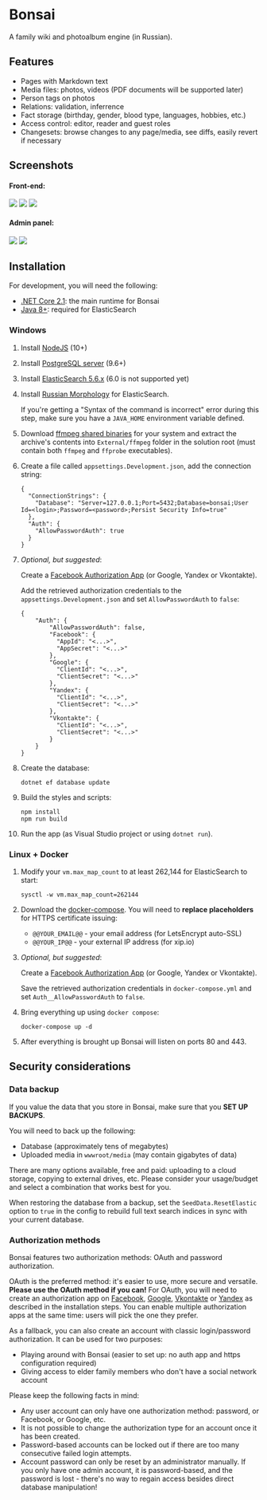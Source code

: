 # Bonsai

A family wiki and photoalbum engine (in Russian).

## Features

* Pages with Markdown text
* Media files: photos, videos (PDF documents will be supported later)
* Person tags on photos
* Relations: validation, inferrence
* Fact storage (birthday, gender, blood type, languages, hobbies, etc.)
* Access control: editor, reader and guest roles
* Changesets: browse changes to any page/media, see diffs, easily revert if necessary

## Screenshots

#### Front-end:

<a href="https://user-images.githubusercontent.com/604496/46574247-037d4f00-c9a9-11e8-8585-0d574dda2600.png"><img src="https://user-images.githubusercontent.com/604496/46574252-1859e280-c9a9-11e8-821f-daeaaac7de3f.png" /></a>
<a href="https://user-images.githubusercontent.com/604496/46574259-2c054900-c9a9-11e8-8ecc-ca542053f665.png"><img src="https://user-images.githubusercontent.com/604496/46574288-9a4a0b80-c9a9-11e8-8373-2a7d3e00289c.png" /></a>
<a href="https://user-images.githubusercontent.com/604496/46574262-31629380-c9a9-11e8-9ea6-18fbe63f239f.png"><img src="https://user-images.githubusercontent.com/604496/46574291-9f0ebf80-c9a9-11e8-8656-8a54dd2f2be7.png" /></a>

#### Admin panel:

<a href="https://user-images.githubusercontent.com/604496/46574266-3f181900-c9a9-11e8-828d-9d9a5db25acb.png"><img src="https://user-images.githubusercontent.com/604496/46574292-a209b000-c9a9-11e8-8193-cd99fc1f5f91.png" /></a>
<a href="https://user-images.githubusercontent.com/604496/46574268-43443680-c9a9-11e8-974f-f8a60fbeaa74.png"><img src="https://user-images.githubusercontent.com/604496/46574297-a504a080-c9a9-11e8-8612-d3e5cd1592a4.png" /></a>

## Installation

For development, you will need the following:

* [.NET Core 2.1](https://dotnet.microsoft.com/download/dotnet-core/2.1): the main runtime for Bonsai
* [Java 8+](https://java.com/en/download/windows-64bit.jsp): required for ElasticSearch

### Windows
1. Install [NodeJS](https://nodejs.org/en/) (10+)
2. Install [PostgreSQL server](https://www.openscg.com/bigsql/postgresql/installers.jsp/) (9.6+)
3. Install [ElasticSearch 5.6.x](https://www.elastic.co/downloads/past-releases) (6.0 is not supported yet)
4. Install [Russian Morphology](https://github.com/imotov/elasticsearch-analysis-morphology) for ElasticSearch.
   
   If you're getting a "Syntax of the command is incorrect" error during this step, make sure you have a `JAVA_HOME` environment variable defined.
5. Download [ffmpeg shared binaries](https://ffmpeg.zeranoe.com/builds/) for your system and extract the archive's contents into `External/ffmpeg` folder in the solution root (must contain both `ffmpeg` and `ffprobe` executables).
6. Create a file called `appsettings.Development.json`, add the connection string:

    ```
    {
      "ConnectionStrings": {
        "Database": "Server=127.0.0.1;Port=5432;Database=bonsai;User Id=<login>;Password=<password>;Persist Security Info=true"
      },
      "Auth": {
	    "AllowPasswordAuth": true
      } 
    }
    ```

7. _Optional, but suggested_:

    Create a [Facebook Authorization App](https://docs.microsoft.com/en-us/aspnet/core/security/authentication/social/facebook-logins?view=aspnetcore-2.1&tabs=aspnetcore2x) (or Google, Yandex or Vkontakte).

	Add the retrieved authorization credentials to the `appsettings.Development.json` and set `AllowPasswordAuth` to `false`:

	```
	{
	    "Auth": {
		    "AllowPasswordAuth": false,
		    "Facebook": {
			  "AppId": "<...>",
			  "AppSecret": "<...>" 
			},
			"Google": {
			  "ClientId": "<...>",
			  "ClientSecret": "<...>" 
			},
			"Yandex": {
			  "ClientId": "<...>",
			  "ClientSecret": "<...>" 
			},
			"Vkontakte": {
			  "ClientId": "<...>",
			  "ClientSecret": "<...>" 
			}
		}
	}
	```
    
8. Create the database:

    ```
    dotnet ef database update
    ```
9. Build the styles and scripts:

    ```
    npm install
    npm run build
    ```
10. Run the app (as Visual Studio project or using `dotnet run`).

### Linux + Docker
1. Modify your `vm.max_map_count` to at least 262,144 for ElasticSearch to start:

    ```
    sysctl -w vm.max_map_count=262144
    ```

2. Download the [docker-compose](docker-compose.yml). You will need to **replace placeholders** for HTTPS certificate issuing:

    * `@@YOUR_EMAIL@@` - your email address (for LetsEncrypt auto-SSL)
    * `@@YOUR_IP@@` - your external IP address (for xip.io)

2. _Optional, but suggested_:

    Create a [Facebook Authorization App](https://docs.microsoft.com/en-us/aspnet/core/security/authentication/social/facebook-logins?view=aspnetcore-2.1&tabs=aspnetcore2x) (or Google, Yandex or Vkontakte).

	Save the retrieved authorization credentials in `docker-compose.yml` and set `Auth__AllowPasswordAuth` to `false`.
   
4. Bring everything up using `docker compose`:
   ```
   docker-compose up -d
   ```
5. After everything is brought up Bonsai will listen on ports 80 and 443.

## Security considerations

### Data backup

If you value the data that you store in Bonsai, make sure that you **SET UP BACKUPS**.

You will need to back up the following:

* Database (approximately tens of megabytes)
* Uploaded media in `wwwroot/media` (may contain gigabytes of data)

There are many options available, free and paid: uploading to a cloud storage, copying to external drives, etc. Please consider your usage/budget and select a combination that works best for you.

When restoring the database from a backup, set the `SeedData.ResetElastic` option to `true` in the config to rebuild full text search indices in sync with your current database.

### Authorization methods

Bonsai features two authorization methods: OAuth and password authorization.

OAuth is the preferred method: it's easier to use, more secure and versatile. **Please use the OAuth method if you can!**
For OAuth, you will need to create an authorization app on [Facebook](https://docs.microsoft.com/en-us/aspnet/core/security/authentication/social/facebook-logins?view=aspnetcore-3.0), [Google](https://docs.microsoft.com/en-us/aspnet/core/security/authentication/social/google-logins?view=aspnetcore-3.0), [Vkontakte](https://vk.com/editapp?act=create) or [Yandex](https://oauth.yandex.ru/client/new) as described in the installation steps.
You can enable multiple authorization apps at the same time: users will pick the one they prefer.

As a fallback, you can also create an account with classic login/password authorization. It can be used for two purposes:

* Playing around with Bonsai (easier to set up: no auth app and https configuration required)
* Giving access to elder family members who don't have a social network account

Please keep the following facts in mind:

* Any user account can only have one authorization method: password, or Facebook, or Google, etc.
* It is not possible to change the authorization type for an account once it has been created.
* Password-based accounts can be locked out if there are too many consecutive failed login attempts.
* Account password can only be reset by an administrator manually. If you only have one admin account, it is password-based, and the password is lost - there's no way to regain access besides direct database manipulation!
